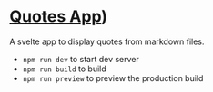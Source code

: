 # [Quotes App](https://quotes.wherehowhy.com/))

A svelte app to display quotes from markdown files.

* `npm run dev` to start dev server
* `npm run build` to build
* `npm run preview` to preview the production build
